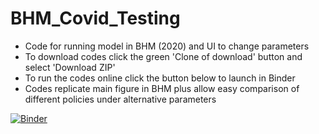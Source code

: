 # BHM_Covid_Testing
- Code for running model in BHM (2020) and UI to change parameters
- To download codes click the green 'Clone of download' button and select 'Download ZIP'
- To run the codes online click the button below to launch in Binder
- Codes replicate main figure in BHM plus allow easy comparison of different policies under alternative parameters

[![Binder](https://mybinder.org/badge_logo.svg)](https://mybinder.org/v2/gh/simonmongey/BHM_Covid_Testing/master?filepath=BHM_Covid_Testing.ipynb)
